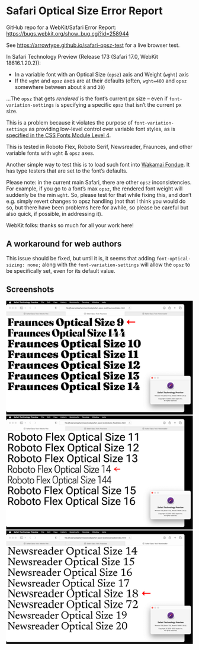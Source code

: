 # Safari Optical Size Error Report

GitHub repo for a WebKit/Safari Error Report: https://bugs.webkit.org/show_bug.cgi?id=258944

See https://arrowtype.github.io/safari-opsz-test for a live browser test.

In Safari Technology Preview (Release 173 (Safari 17.0, WebKit 18616.1.20.2)):
- In a variable font with an Optical Size (`opsz`) axis and Weight (`wght`) axis
- If the `wght` and `opsz` axes are at their defaults (often, `wght=400` and `opsz` somewhere between about `8` and `20`)

...The `opsz` that gets *rendered* is the font’s current px size – even if `font-variation-settings` is specifying a specific `opsz` that isn’t the current px size. 

This is a problem because it violates the purpose of `font-variation-settings` as providing low-level control over variable font styles, as is [specified in the CSS Fonts Module Level 4]([url](https://drafts.csswg.org/css-fonts/#font-variation-settings-def)).

This is tested in Roboto Flex, Roboto Serif, Newsreader, Fraunces, and other variable fonts with `wght` & `opsz` axes.

Another simple way to test this is to load such font into [Wakamai Fondue](https://wakamaifondue.com/beta/). It has type testers that are set to the font’s defaults.

Please note: in the current main Safari, there are other `opsz` inconsistencies. For example, if you go to a font’s max `opsz`, the rendered font weight will suddenly be the min `wght`. So, please test for that while fixing this, and don’t e.g. simply revert changes to opsz handling (not that I think you would do so, but there have been problems here for awhile, so please be careful but also quick, if possible, in addressing it).

WebKit folks: thanks so much for all your work here!

## A workaround for web authors

This issue should be fixed, but until it is, it seems that adding `font-optical-sizing: none;` along with the `font-variation-settings` will allow the `opsz` to be specifically set, even for its default value.

## Screenshots

![Safari Optical Size issue, Fraunces](images/safari-issue-opsz-fraunces.png)
![Safari Optical Size issue, Roboto Flex](images/safari-issue-opsz-robotoflex.png)
![Safari Optical Size issue, Newsreader](images/safari-issue-opsz-newsreader.png)
